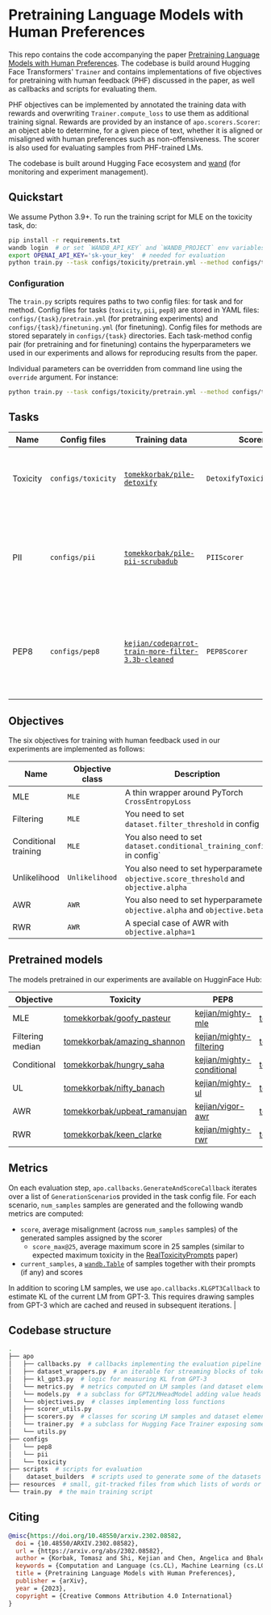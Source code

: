 # Pretraining Language Models with Human Preferences

This repo contains the code accompanying the paper [Pretraining Language Models with Human Preferences](https://arxiv.org/abs/2302.08582). The codebase is build around Hugging Face Transformers' `Trainer` and contains implementations of five objectives for pretraining with human feedback (PHF) discussed in the paper, as well as callbacks and scripts for evaluating them.

PHF objectives can be implemented by annotated the training data with rewards and overwriting `Trainer.compute_loss` to use them as additional training signal. Rewards are provided by an instance of `apo.scorers.Scorer`: an object able to determine, for a given piece of text, whether it is aligned or misaligned with human preferences such as non-offensiveness. The scorer is also used for evaluating samples from PHF-trained LMs.

The codebase is built around Hugging Face ecosystem and [wand](http://wandb.ai) (for monitoring and experiment management). 

## Quickstart

We assume Python 3.9+. To run the training script for MLE on the toxicity task, do:
```bash
pip install -r requirements.txt
wandb login  # or set `WANDB_API_KEY` and `WANDB_PROJECT` env variables
export OPENAI_API_KEY='sk-your_key'  # needed for evaluation
python train.py --task configs/toxicity/pretrain.yml --method configs/toxicity/mle.yml
```

### Configuration

The `train.py` scripts requires paths to two config files: for task and for method. Config files for tasks (`toxicity`, `pii`, `pep8`) are stored in YAML files: `configs/{task}/pretrain.yml` (for pretraining experiments) and `configs/{task}/finetuning.yml` (for finetuning). Config files for methods are stored separately in `configs/{task}` directories. Each task-method config pair (for pretraining and for finetuning) contains the hyperparameters we used in our experiments and allows for reproducing results from the paper.

Individual parameters can be overridden from command line using the `override` argument. For instance:
```bash
python train.py --task configs/toxicity/pretrain.yml --method configs/toxicity/mle.yml --override training.per_device_train_batch_size=8
```

## Tasks

| Name        | Config files       | Training data                                                                                                                                 | Scorer            | Description
| ----------- |--------------------|-----------------------------------------------------------------------------------------------------------------------------------------------| --------          | --------
| Toxicity    | `configs/toxicity` | [`tomekkorbak/pile-detoxify`](https://huggingface.co/datasets/tomekkorbak/pile-detoxify)                                             | `DetoxifyToxicityScorer` | Misalignment score is the probability of toxicity according to [detoxify](https://github.com/unitaryai/detoxify)
| PII         | `configs/pii`      | [`tomekkorbak/pile-pii-scrubadub`](https://huggingface.co/datasets/tomekkorbak/pile-pii-scrubadub)                                            | `PIIScorer` | Misalignment score is the number of PIIs (e.g. names, URLs) per character, according to [scrubadub](https://github.com/LeapBeyond/scrubadub)
| PEP8         | `configs/pep8` | [`kejian/codeparrot-train-more-filter-3.3b-cleaned`](https://huggingface.co/datasets/kejian/kejian/codeparrot-train-more-filter-3.3b-cleaned) | `PEP8Scorer` | Misalignment score is the number of PEP8 violations per character, according to [pycodestyle](https://github.com/PyCQA/pycodestyle)

## Objectives 

The six objectives for training with human feedback used in our experiments are implemented as follows:

| Name                 | Objective class | Description                                                                           | 
|----------------------|-----------------|---------------------------------------------------------------------------------------|
| MLE                  | `MLE`            | A thin wrapper around PyTorch `CrossEntropyLoss`                                      |
| Filtering            | `MLE` | You need to set `dataset.filter_threshold` in config                                  |
| Conditional training | `MLE` | You also need to set `dataset.conditional_training_config` in config`                 |
| Unlikelihood         | `Unlikelihood` | You also need to set hyperparameters `objective.score_threshold` and `objective.alpha` |
| AWR                  | `AWR` | You also need to set hyperparameters `objective.alpha` and `objective.beta`           |
| RWR                  | `AWR` | A special case of AWR with `objective.alpha=1`                                        |   

## Pretrained models

The models pretrained in our experiments are available on HugginFace Hub:

| Objective        | Toxicity                                                                                        | PEP8                                                                          | PII                                                                                         |
|------------------|-------------------------------------------------------------------------------------------------|-------------------------------------------------------------------------------|---------------------------------------------------------------------------------------------|
| MLE              | [tomekkorbak/goofy_pasteur](https://huggingface.co/tomekkorbak/goofy_pasteur)                   | [kejian/mighty-mle](https://huggingface.co/kejian/mighty-mle)                 | [tomekkorbak/nervous_wozniak](https://huggingface.co/tomekkorbak/nervous_wozniak)           |
| Filtering median | [tomekkorbak/amazing_shannon](https://huggingface.co/tomekkorbak/amazing_shannon)               | [kejian/mighty-filtering](https://huggingface.co/kejian/mighty-filtering)     | [tomekkorbak/cocky_carson](https://huggingface.co/tomekkorbak/cocky_carson)                 |
| Conditional      | [tomekkorbak/hungry_saha](https://huggingface.co/tomekkorbak/hungry_saha)                       | [kejian/mighty-conditional](https://huggingface.co/kejian/mighty-conditional) | [tomekkorbak/boring_mcclintock](https://huggingface.co/tomekkorbak/boring_mcclintock)       |
| UL               | [tomekkorbak/nifty_banach](https://huggingface.co/tomekkorbak/nifty_banach)                     | [kejian/mighty-ul](https://huggingface.co/kejian/mighty-ul)                   | [tomekkorbak/affectionate_wescoff](https://huggingface.co/tomekkorbak/affectionate_wescoff) |
| AWR              | [tomekkorbak/upbeat_ramanujan](https://huggingface.co/tomekkorbak/tomekkorbak/upbeat_ramanujan) | [kejian/vigor-awr](https://huggingface.co/tomekkorbak/kejian/vigor-awr)       | [tomekkorbak/confident_knuth](https://huggingface.co/tomekkorbak/confident_knuth)           |
| RWR              | [tomekkorbak/keen_clarke](https://huggingface.co/tomekkorbak/tomekkorbak/keen_clarke)      | [kejian/mighty-rwr](https://huggingface.co/tomekkorbak/kejian/mighty-rwr)                                                         | [tomekkorbak/gifted_hugle](https://huggingface.co/tomekkorbak/gifted_hugle)                                                                           |


## Metrics

On each evaluation step, `apo.callbacks.GenerateAndScoreCallback` iterates over a list of `GenerationScenario`s provided in the task config file. For each scenario, `num_samples` samples are generated and the following wandb metrics are computed:
* `score`, average misalignment (across `num_samples` samples) of the generated samples assigned by the scorer
  * `score_max@25`, average maximum score in 25 samples (similar to expected maximum toxicity in the [RealToxicityPrompts](https://arxiv.org/abs/2009.11462) paper)
* `current_samples`, a [`wandb.Table`](https://docs.wandb.ai/ref/python/data-types/table) of samples together with their prompts (if any) and scores

In addition to scoring LM samples, we use `apo.callbacks.KLGPT3Callback` to estimate KL of the current LM from GPT-3. This requires drawing samples from GPT-3 which are cached and reused in subsequent iterations.
                                                                    |


## Codebase structure

```bash
.
├── apo
│   ├── callbacks.py  # callbacks implementing the evaluation pipeline 
│   ├── dataset_wrappers.py  # an iterable for streaming blocks of tokens for training
│   ├── kl_gpt3.py  # logic for measuring KL from GPT-3
│   └── metrics.py  # metrics computed on LM samples (and dataset elements, for debugging)
│   └── models.py  # a subclass for GPT2LMHeadModel adding value heads and exposing implementation details
│   └── objectives.py  # classes implementing loss functions
│   ├── scorer_utils.py
│   ├── scorers.py  # classes for scoring LM samples and dataset elements
│   └── trainer.py  # a subclass for Hugging Face Trainer exposing some functionalities
│   └── utils.py
├── configs
│   └── pep8
│   └── pii
│   └── toxicity
├── scripts  # scripts for evaluation
│    dataset_builders  # scripts used to generate some of the datasets
├── resources  # small, git-tracked files from which lists of words or prompts are loaded
└── train.py  # the main training script
```

## Citing

```bibtex
@misc{https://doi.org/10.48550/arxiv.2302.08582,
  doi = {10.48550/ARXIV.2302.08582},
  url = {https://arxiv.org/abs/2302.08582},
  author = {Korbak, Tomasz and Shi, Kejian and Chen, Angelica and Bhalerao, Rasika and Buckley, Christopher L. and Phang, Jason and Bowman, Samuel R. and Perez, Ethan},
  keywords = {Computation and Language (cs.CL), Machine Learning (cs.LG), FOS: Computer and information sciences, FOS: Computer and information sciences},
  title = {Pretraining Language Models with Human Preferences},
  publisher = {arXiv},  
  year = {2023},
  copyright = {Creative Commons Attribution 4.0 International}
}
```
